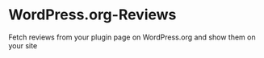 # WordPress.org-Reviews
Fetch reviews from your plugin page on WordPress.org and show them on your site
